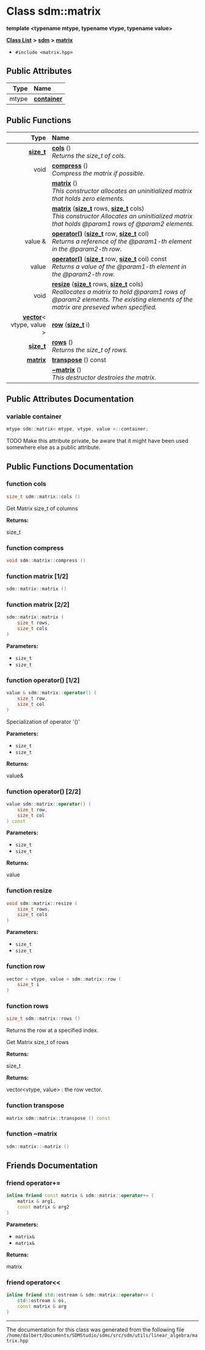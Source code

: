 
<NavBar active_item_id="2"/>

# Class sdm::matrix

**template &lt;typename mtype, typename vtype, typename value&gt;**


[**Class List**](annotated.md) **>** [**sdm**](namespacesdm.md) **>** [**matrix**](classsdm_1_1matrix.md)





* `#include <matrix.hpp>`













## Public Attributes

| Type | Name |
| ---: | :--- |
|  mtype | [**container**](classsdm_1_1matrix.md#variable-container)  <br> |


## Public Functions

| Type | Name |
| ---: | :--- |
|  [**size\_t**](namespacesdm.md#typedef-size-t) | [**cols**](classsdm_1_1matrix.md#function-cols) () <br>_Returns the size\_t of cols._  |
|  void | [**compress**](classsdm_1_1matrix.md#function-compress) () <br>_Compress the matrix if possible._  |
|   | [**matrix**](classsdm_1_1matrix.md#function-matrix-1-2) () <br>_This constructor allocates an uninitialized matrix that holds zero elements._  |
|   | [**matrix**](classsdm_1_1matrix.md#function-matrix-2-2) ([**size\_t**](namespacesdm.md#typedef-size-t) rows, [**size\_t**](namespacesdm.md#typedef-size-t) cols) <br>_This constructor Allocates an uninitialized matrix that holds @param1 rows of @param2 elements._  |
|  value & | [**operator()**](classsdm_1_1matrix.md#function-operator()-1-2) ([**size\_t**](namespacesdm.md#typedef-size-t) row, [**size\_t**](namespacesdm.md#typedef-size-t) col) <br>_Returns a reference of the @param1-th element in the @param2-th row._  |
|  value | [**operator()**](classsdm_1_1matrix.md#function-operator()-2-2) ([**size\_t**](namespacesdm.md#typedef-size-t) row, [**size\_t**](namespacesdm.md#typedef-size-t) col) const<br>_Returns a value of the @param1-th element in the @param2-th row._  |
|  void | [**resize**](classsdm_1_1matrix.md#function-resize) ([**size\_t**](namespacesdm.md#typedef-size-t) rows, [**size\_t**](namespacesdm.md#typedef-size-t) cols) <br>_Reallocates a matrix to hold @param1 rows of @param2 elements. The existing elements of the matrix are preseved when specified._  |
|  [**vector**](classsdm_1_1vector.md)&lt; vtype, value &gt; | [**row**](classsdm_1_1matrix.md#function-row) ([**size\_t**](namespacesdm.md#typedef-size-t) i) <br> |
|  [**size\_t**](namespacesdm.md#typedef-size-t) | [**rows**](classsdm_1_1matrix.md#function-rows) () <br>_Returns the size\_t of rows._  |
|  [**matrix**](classsdm_1_1matrix.md) | [**transpose**](classsdm_1_1matrix.md#function-transpose) () const<br> |
|   | [**~matrix**](classsdm_1_1matrix.md#function-matrix) () <br>_This destructor destroies the matrix._  |








## Public Attributes Documentation


### variable container 


```cpp
mtype sdm::matrix< mtype, vtype, value >::container;
```


TODO Make this attribute private, be aware that it might have been used somewhere else as a public attribute. 

        
## Public Functions Documentation


### function cols 


```cpp
size_t sdm::matrix::cols () 
```


Get Matrix size\_t of columns



**Returns:**

size\_t 




        

### function compress 


```cpp
void sdm::matrix::compress () 
```



### function matrix [1/2]


```cpp
sdm::matrix::matrix () 
```



### function matrix [2/2]


```cpp
sdm::matrix::matrix (
    size_t rows,
    size_t cols
) 
```




**Parameters:**


* `size_t` 
* `size_t` 



        

### function operator() [1/2]


```cpp
value & sdm::matrix::operator() (
    size_t row,
    size_t col
) 
```


Specialization of operator '()'



**Parameters:**


* `size_t` 
* `size_t` 



**Returns:**

value& 




        

### function operator() [2/2]


```cpp
value sdm::matrix::operator() (
    size_t row,
    size_t col
) const
```




**Parameters:**


* `size_t` 
* `size_t` 



**Returns:**

value 




        

### function resize 


```cpp
void sdm::matrix::resize (
    size_t rows,
    size_t cols
) 
```




**Parameters:**


* `size_t` 
* `size_t` 



        

### function row 


```cpp
vector < vtype, value > sdm::matrix::row (
    size_t i
) 
```



### function rows 


```cpp
size_t sdm::matrix::rows () 
```


Returns the row at a specified index.

Get Matrix size\_t of rows



**Returns:**

size\_t




**Returns:**

vector&lt;vtype, value&gt; : the row vector. 




        

### function transpose 


```cpp
matrix sdm::matrix::transpose () const
```



### function ~matrix 


```cpp
sdm::matrix::~matrix () 
```

## Friends Documentation



### friend operator+= 


```cpp
inline friend const matrix & sdm::matrix::operator+= (
    matrix & arg1,
    const matrix & arg2
) 
```




**Parameters:**


* `matrix&` 
* `matrix&` 



**Returns:**

matrix 




        

### friend operator&lt;&lt; 


```cpp
inline friend std::ostream & sdm::matrix::operator<< (
    std::ostream & os,
    const matrix & arg
) 
```



------------------------------
The documentation for this class was generated from the following file `/home/dalbert/Documents/SDMStudio/sdms/src/sdm/utils/linear_algebra/matrix.hpp`